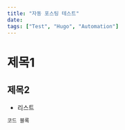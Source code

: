 ```yaml
---
title: "자동 포스팅 테스트"
date: 
tags: ["Test", "Hugo", "Automation"]
---
```



# 제목1


## 제목2

- 리스트

```javascript
코드 블록
```

